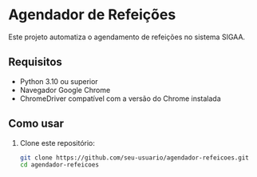 # Agendador de Refeições

Este projeto automatiza o agendamento de refeições no sistema SIGAA.

## Requisitos

- Python 3.10 ou superior
- Navegador Google Chrome
- ChromeDriver compatível com a versão do Chrome instalada

## Como usar

1. Clone este repositório:
   ```bash
   git clone https://github.com/seu-usuario/agendador-refeicoes.git
   cd agendador-refeicoes
